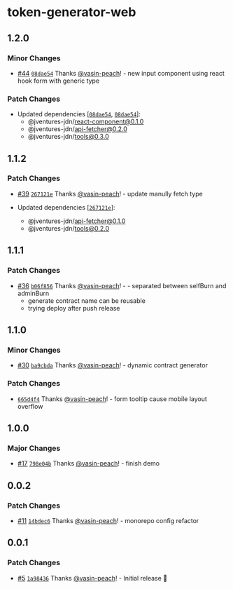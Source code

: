 # token-generator-web

## 1.2.0

### Minor Changes

- [#44](https://github.com/jventures-jdn/token-generator/pull/44) [`08dae54`](https://github.com/jventures-jdn/token-generator/commit/08dae54149c8bde080c894a10fd68bb2f97fee9f) Thanks [@vasin-peach](https://github.com/vasin-peach)! - new input component using react hook form with generic type

### Patch Changes

- Updated dependencies [[`08dae54`](https://github.com/jventures-jdn/token-generator/commit/08dae54149c8bde080c894a10fd68bb2f97fee9f), [`08dae54`](https://github.com/jventures-jdn/token-generator/commit/08dae54149c8bde080c894a10fd68bb2f97fee9f)]:
  - @jventures-jdn/react-component@0.1.0
  - @jventures-jdn/api-fetcher@0.2.0
  - @jventures-jdn/tools@0.3.0

## 1.1.2

### Patch Changes

- [#39](https://github.com/jventures-jdn/token-generator/pull/39) [`267121e`](https://github.com/jventures-jdn/token-generator/commit/267121e9606918858caacfb847383407ac109a52) Thanks [@vasin-peach](https://github.com/vasin-peach)! - update manully fetch type

- Updated dependencies [[`267121e`](https://github.com/jventures-jdn/token-generator/commit/267121e9606918858caacfb847383407ac109a52)]:
  - @jventures-jdn/api-fetcher@0.1.0
  - @jventures-jdn/tools@0.2.0

## 1.1.1

### Patch Changes

- [#36](https://github.com/jventures-jdn/token-generator/pull/36) [`b06f856`](https://github.com/jventures-jdn/token-generator/commit/b06f856555d876b1eba72bf0cd60d7e1bc3fbd57) Thanks [@vasin-peach](https://github.com/vasin-peach)! - - separated between selfBurn and adminBurn
  - generate contract name can be reusable
  - trying deploy after push release

## 1.1.0

### Minor Changes

- [#30](https://github.com/jventures-jdn/token-generator/pull/30) [`ba9cbda`](https://github.com/jventures-jdn/token-generator/commit/ba9cbda1e0ca4d548ff013b1e3a5050830027120) Thanks [@vasin-peach](https://github.com/vasin-peach)! - dynamic contract generator

### Patch Changes

- [`665d4f4`](https://github.com/jventures-jdn/token-generator/commit/665d4f449c92f2bee10755bf61b33893d5e7c933) Thanks [@vasin-peach](https://github.com/vasin-peach)! - form tooltip cause mobile layout overflow

## 1.0.0

### Major Changes

- [#17](https://github.com/jventures-jdn/token-generator/pull/17) [`798e04b`](https://github.com/jventures-jdn/token-generator/commit/798e04b9e6de8aa0422ea174ab9d7084f00765bd) Thanks [@vasin-peach](https://github.com/vasin-peach)! - finish demo

## 0.0.2

### Patch Changes

- [#11](https://github.com/jventures-jdn/token-generator/pull/11) [`14bdec6`](https://github.com/jventures-jdn/token-generator/commit/14bdec6a4519670ea3510568af258387a14149be) Thanks [@vasin-peach](https://github.com/vasin-peach)! - monorepo config refactor

## 0.0.1

### Patch Changes

- [#5](https://github.com/jventures-jdn/token-generator/pull/5) [`1a98436`](https://github.com/jventures-jdn/token-generator/commit/1a98436eb4ef8fc756a9b0d075184dda644c3d9f) Thanks [@vasin-peach](https://github.com/vasin-peach)! - Initial release 🚀
